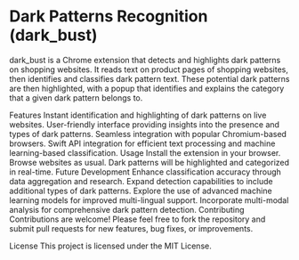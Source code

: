 # Dark Patterns Recognition (dark_bust)

dark_bust is a Chrome extension that detects and highlights dark patterns on shopping websites. It reads text on product pages of shopping websites, then identifies and classifies dark pattern text. These potential dark patterns are then highlighted, with a popup that identifies and explains the category that a given dark pattern belongs to.

Features
Instant identification and highlighting of dark patterns on live websites.
User-friendly interface providing insights into the presence and types of dark patterns.
Seamless integration with popular Chromium-based browsers.
Swift API integration for efficient text processing and machine learning-based classification.
Usage
Install the extension in your browser.
Browse websites as usual.
Dark patterns will be highlighted and categorized in real-time.
Future Development
Enhance classification accuracy through data aggregation and research.
Expand detection capabilities to include additional types of dark patterns.
Explore the use of advanced machine learning models for improved multi-lingual support.
Incorporate multi-modal analysis for comprehensive dark pattern detection.
Contributing
Contributions are welcome! Please feel free to fork the repository and submit pull requests for new features, bug fixes, or improvements.

License
This project is licensed under the MIT License.
